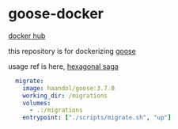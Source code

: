 # goose-docker

[docker hub](https://hub.docker.com/r/haandol/goose)

this repository is for dockerizing [goose](https://github.com/pressly/goose)

usage ref is here, [hexagonal saga](https://github.com/haandol/hexagonal-saga-architecture)

```yml
  migrate:
    image: haandol/goose:3.7.0
    working_dir: /migrations
    volumes:
      - .:/migrations
    entrypoint: ["./scripts/migrate.sh", "up"]
```
